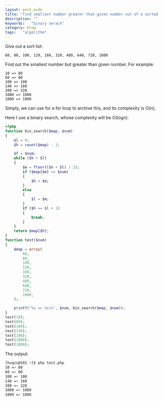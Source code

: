 ```yaml
---
layout: post_wide
title: "find smallest number greater than given number out of a sorted list"
description: ""
keywords:   "binary serach"
category: blog
tags:   "algorithm"
---
```


Give out a sort list:

```
60, 80, 100, 120, 160, 320, 480, 640, 720, 1080
```

Find out the smallest number but greater than given number. For example:

```
10 => 80
60 => 80
100 => 100
140 => 160
200 => 320
1080 => 1080
1800 => 1080
```

Simply, we can use for a for loop to archive this, and its complexity is O(n);

Here I use a binary search, whose complexity will be O(logn):

```php
<?php
function bin_search($map, $num)
{
    $l = 0;
    $h = count($map) - 1;

    $f = $num;
    while ($h > $l)
    {
        $m = floor(($h + $l) / 2);
        if ($map[$m] >= $num)
        {
            $h = $m;
        }
        else
        {
            $l = $m;
        }
        if ($h == $l + 1)
        {
            break;
        }
    }
    return $map[$h];
}
function test($num)
{
    $map = array(
        60,
        80,
        100,
        120,
        160,
        320,
        480,
        640,
        720,
        1080,
    );

    printf("%s => %s\n", $num, bin_search($map, $num));
}
test(10);
test(60);
test(100);
test(140);
test(200);
test(1080);
test(1800);
```

The output:

```bash
[huqiu@101 ~]$ php test.php
10 => 80
60 => 80
100 => 100
140 => 160
200 => 320
1080 => 1080
1800 => 1080
```



